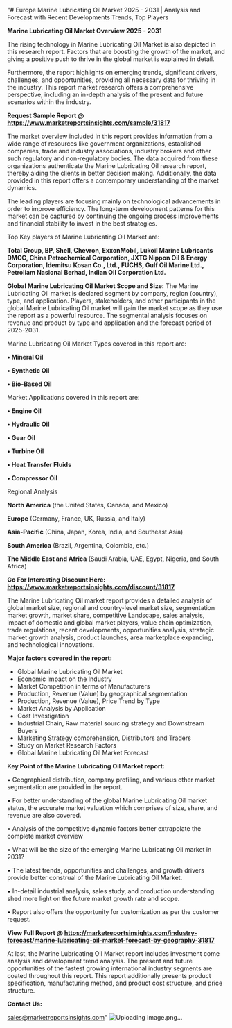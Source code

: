 "# Europe Marine Lubricating Oil Market 2025 - 2031 | Analysis and Forecast with Recent Developments Trends, Top Players

<Strong> Marine Lubricating Oil Market Overview 2025 - 2031</strong>

The rising technology in Marine Lubricating Oil Market is also depicted in this research report. Factors that are boosting the growth of the market, and giving a positive push to thrive in the global market is explained in detail.

Furthermore, the report highlights on emerging trends, significant drivers, challenges, and opportunities, providing all necessary data for thriving in the industry. This report market research offers a comprehensive perspective, including an in-depth analysis of the present and future scenarios within the industry.

<strong>Request Sample Report @ <a href=https://www.marketreportsinsights.com/sample/31817>https://www.marketreportsinsights.com/sample/31817</a></strong>

The market overview included in this report provides information from a wide range of resources like government organizations, established companies, trade and industry associations, industry brokers and other such regulatory and non-regulatory bodies. The data acquired from these organizations authenticate the Marine Lubricating Oil research report, thereby aiding the clients in better decision making. Additionally, the data provided in this report offers a contemporary understanding of the market dynamics.

The leading players are focusing mainly on technological advancements in order to improve efficiency. The long-term development patterns for this market can be captured by continuing the ongoing process improvements and financial stability to invest in the best strategies.

Top Key players of Marine Lubricating Oil Market are:

<strong>Total Group, BP, Shell, Chevron, ExxonMobil, Lukoil Marine Lubricants DMCC, China Petrochemical Corporation, JXTG Nippon Oil & Energy Corporation, Idemitsu Kosan Co., Ltd., FUCHS, Gulf Oil Marine Ltd., Petroliam Nasional Berhad, Indian Oil Corporation Ltd.</strong>

<strong><b>Global Marine Lubricating Oil Market Scope and Size:</b></strong>
The Marine Lubricating Oil market is declared segment by company, region (country), type, and application. Players, stakeholders, and other participants in the global Marine Lubricating Oil market will gain the market scope as they use the report as a powerful resource. The segmental analysis focuses on revenue and product by type and application and the forecast period of 2025-2031.

Marine Lubricating Oil Market Types covered in this report are:

<strong>• Mineral Oil

• Synthetic Oil

• Bio-Based Oil</strong>

Market Applications covered in this report are:

<strong>• Engine Oil

• Hydraulic Oil

• Gear Oil

• Turbine Oil

• Heat Transfer Fluids

• Compressor Oil</strong> 

Regional Analysis

<strong>North America</strong> (the United States, Canada, and Mexico)

<strong>Europe</strong> (Germany, France, UK, Russia, and Italy)

<strong>Asia-Pacific</strong> (China, Japan, Korea, India, and Southeast Asia)

<strong>South America</strong> (Brazil, Argentina, Colombia, etc.)

<strong>The Middle East and Africa</strong> (Saudi Arabia, UAE, Egypt, Nigeria, and South Africa)

<strong>Go For Interesting Discount Here: <a href=https://www.marketreportsinsights.com/discount/31817>https://www.marketreportsinsights.com/discount/31817</a></strong>

The Marine Lubricating Oil market report provides a detailed analysis of global market size, regional and country-level market size, segmentation market growth, market share, competitive Landscape, sales analysis, impact of domestic and global market players, value chain optimization, trade regulations, recent developments, opportunities analysis, strategic market growth analysis, product launches, area marketplace expanding, and technological innovations.

<strong><b>Major factors covered in the report:</b></strong>
<ul>
  <li>Global Marine Lubricating Oil Market </li>
  <li>Economic Impact on the Industry</li>
  <li>Market Competition in terms of Manufacturers</li>
  <li>Production, Revenue (Value) by geographical segmentation</li>
  <li>Production, Revenue (Value), Price Trend by Type</li>
  <li>Market Analysis by Application</li>
  <li>Cost Investigation</li>
  <li>Industrial Chain, Raw material sourcing strategy and Downstream Buyers</li>
  <li>Marketing Strategy comprehension, Distributors and Traders</li>
  <li>Study on Market Research Factors</li>
  <li>Global Marine Lubricating Oil Market Forecast</li>
</ul>

<strong><b>Key Point of the Marine Lubricating Oil Market report:</b></strong>

• Geographical distribution, company profiling, and various other market segmentation are provided in the report.

• For better understanding of the global Marine Lubricating Oil market status, the accurate market valuation which comprises of size, share, and revenue are also covered.

• Analysis of the competitive dynamic factors better extrapolate the complete market overview

• What will be the size of the emerging Marine Lubricating Oil market in 2031?

• The latest trends, opportunities and challenges, and growth drivers provide better construal of the Marine Lubricating Oil Market.

• In-detail industrial analysis, sales study, and production understanding shed more light on the future market growth rate and scope.

• Report also offers the opportunity for customization as per the customer request.

<strong><b>View Full Report @ <a href=https://marketreportsinsights.com/industry-forecast/marine-lubricating-oil-market-forecast-by-geography-31817>https://marketreportsinsights.com/industry-forecast/marine-lubricating-oil-market-forecast-by-geography-31817</a></b></strong>


At last, the Marine Lubricating Oil Market report includes investment come analysis and development trend analysis. The present and future opportunities of the fastest growing international industry segments are coated throughout this report. This report additionally presents product specification, manufacturing method, and product cost structure, and price structure.

<strong>Contact Us:</strong>

sales@marketreportsinsights.com"
![Uploading image.png…]()
